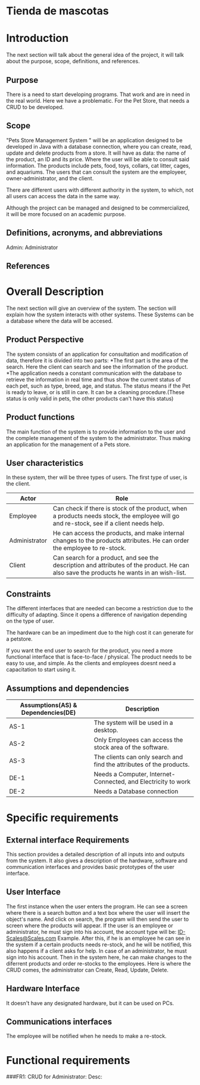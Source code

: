 # Tienda de mascotas
# Introduction
The next section will talk about the general idea of the project, it will talk about the purpose, scope, definitions, and references. 

## Purpose
There is a need to start developing programs. That work and are in need in the real world. Here we have a problematic. For the Pet Store, that needs a CRUD to be developed.

## Scope

"Pets Store Management System " will be an application designed to be developed in Java with a database connection, where you can create, read, update and delete products from a store. It will have as data: the name of the product, an ID and its price. Where the user will be able to consult said information. The products include pets, food, toys, collars, cat litter, cages, and aquariums. 
The users that can consult the system are the employeer, owner-administrator, and the client.

There are different users with different authority in the system, to which, not all users can access the data in the same way.

Although the project can be managed and designed to be commercialized, it will be more focused on an academic purpose.

## Definitions, acronyms, and abbreviations
Admin: Administrator
## References

# Overall Description

The next section will give an overview of the system. The section will explain how the system interacts with other systems. These Systems can be a database where the data will be accesed. 
## Product Perspective

The system consists of an application for consultation and modification of data, therefore it is divided into two parts:
  *The first part is the area of the search. Here the client can search and see the information of the product.
  *The application needs a constant communication with the database to retrieve the information in real time and thus show the current status of each pet, such as type, breed, age, and status. The status means if the Pet is ready to leave, or is still in care. It can be a cleaning procedure.(These status is only valid in pets, the other products can't have this status)


## Product functions

The main function of the system is to provide information to the user and the complete management of the system to the administrator. Thus making an application for the management of a Pets store.

## User characteristics
In these system, ther will be three types of users. The first type of user, is the client. 

| Actor         | Role                                                                                                                                                             |
|---------------|------------------------------------------------------------------------------------------------------------------------------------------------------------------|
| Employee      | Can check if there is stock of the product, when a products needs stock, the employee will go and re-stock, see if a client needs help.|
| Administrator | He can access the products, and make internal changes to the products attributes. He can order the employee to re-stock.|
| Client        | Can search for a product, and see the description and attributes of the product. He can also save the products he wants in an wish-list.                                                                                                                                       |

## Constraints
The different interfaces that are needed can become a restriction due to the difficulty of adapting. Since it opens a difference of navigation depending on the type of user.

The hardware can be an impediment due to the high cost it can generate for a petstore.

If you want the end user to search for the product, you need a more functional interface that is face-to-face / physical.
The product needs to be easy to use, and simple. As the clients and employees doesnt need a capacitation to start using it.
## Assumptions and dependencies
| Assumptions(AS) & Dependencies(DE) | Description                                                          |
|------------------------------------|----------------------------------------------------------------------|
| AS-1                               | The system will be used in a desktop.                                |
| AS-2                               | Only Employees can access the stock area of the software.            |
| AS-3                               | The clients can only search and find the attributes of the products. |
| DE-1                               | Needs a Computer, Internet-Connected, and Electricity to work        |
| DE-2                               | Needs a Database connection                                          |


# Specific requirements

## External interface Requirements
This section provides a detailed description of all inputs into and outputs from the system. It also gives a
description of the hardware, software and communication interfaces and provides basic prototypes of the
user interface.

## User Interface
The first instance when the user enters the program. He can see a screen where there is a search button and a text box where the user will insert the object's name. And click on search, the program will then send the user to screen where the products will appear.
If the user is an employee or administrator, he must sign into his account, the account type will be: ID-Scales@Scales.com Example.
After this, if he is an employee he can see in the system if a certain products needs re-stock, and he will be notified, this also happens if a client asks for help. 
In case of an administrator, he must sign into his account. Then in the system here, he can make changes to the diferrent products and order re-stocks to the employees. Here is where the CRUD comes, the administrator can Create, Read, Update, Delete.
## Hardware Interface
It doesn't have any designated hardware, but it can be used on PCs.
## Communications interfaces
The employee will be notified when he needs to make a re-stock.
# Functional requirements
###FR1: CRUD for Administrator:
Desc: 
